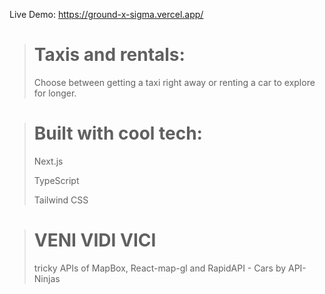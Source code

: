 Live Demo: https://ground-x-sigma.vercel.app/

># **Taxis and rentals:**
>Choose between getting a taxi right away or renting a car to explore for longer.



>
>


># **Built with cool tech:**
> Next.js
> 
> TypeScript
> 
> Tailwind CSS

># **VENI VIDI VICI**
>tricky APIs of MapBox, React-map-gl and RapidAPI - Cars by API-Ninjas
